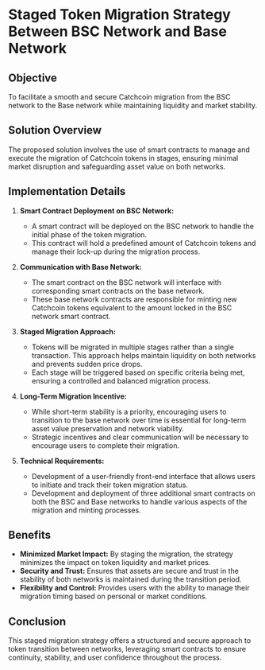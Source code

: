 # Staged Token Migration Strategy Between BSC Network and Base Network

## Objective
To facilitate a smooth and secure Catchcoin migration from the BSC network to the Base network while maintaining liquidity and market stability.

## Solution Overview
The proposed solution involves the use of smart contracts to manage and execute the migration of Catchcoin tokens in stages, ensuring minimal market disruption and safeguarding asset value on both networks.

## Implementation Details

1. **Smart Contract Deployment on BSC Network:**
   - A smart contract will be deployed on the BSC network to handle the initial phase of the token migration.
   - This contract will hold a predefined amount of Catchcoin tokens and manage their lock-up during the migration process.

2. **Communication with Base Network:**
   - The smart contract on the BSC network will interface with corresponding smart contracts on the base network.
   - These base network contracts are responsible for minting new Catchcoin tokens equivalent to the amount locked in the BSC network smart contract.

3. **Staged Migration Approach:**
   - Tokens will be migrated in multiple stages rather than a single transaction. This approach helps maintain liquidity on both networks and prevents sudden price drops.
   - Each stage will be triggered based on specific criteria being met, ensuring a controlled and balanced migration process.

4. **Long-Term Migration Incentive:**
   - While short-term stability is a priority, encouraging users to transition to the base network over time is essential for long-term asset value preservation and network viability.
   - Strategic incentives and clear communication will be necessary to encourage users to complete their migration.

5. **Technical Requirements:**
   - Development of a user-friendly front-end interface that allows users to initiate and track their token migration status.
   - Development and deployment of three additional smart contracts on both the BSC and Base networks to handle various aspects of the migration and minting processes.

## Benefits
- **Minimized Market Impact:** By staging the migration, the strategy minimizes the impact on token liquidity and market prices.
- **Security and Trust:** Ensures that assets are secure and trust in the stability of both networks is maintained during the transition period.
- **Flexibility and Control:** Provides users with the ability to manage their migration timing based on personal or market conditions.

## Conclusion
This staged migration strategy offers a structured and secure approach to token transition between networks, leveraging smart contracts to ensure continuity, stability, and user confidence throughout the process.
